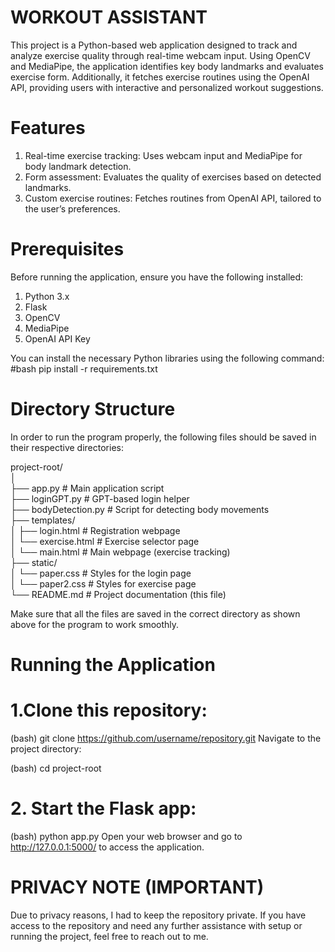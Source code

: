 # WORKOUT ASSISTANT

This project is a Python-based web application designed to track and analyze exercise quality through real-time webcam input. Using OpenCV and MediaPipe, the application identifies key body landmarks and evaluates exercise form. Additionally, it fetches exercise routines using the OpenAI API, providing users with interactive and personalized workout suggestions.

# Features
1. Real-time exercise tracking: Uses webcam input and MediaPipe for body landmark detection.
2. Form assessment: Evaluates the quality of exercises based on detected landmarks.
3. Custom exercise routines: Fetches routines from OpenAI API, tailored to the user’s preferences.

# Prerequisites
Before running the application, ensure you have the following installed:
1. Python 3.x
2. Flask
3. OpenCV
4. MediaPipe
5. OpenAI API Key

You can install the necessary Python libraries using the following command:
#bash
pip install -r requirements.txt

# Directory Structure
In order to run the program properly, the following files should be saved in their respective directories:

project-root/<br>
│<br>
├── app\.py                # Main application script<br>
├── loginGPT.py                 # GPT-based login helper<br>
├── bodyDetection.py            # Script for detecting body movements<br>
├── templates/<br>
│   ├── login.html              # Registration webpage<br>
│   └── exercise.html           # Exercise selector page<br>
│   └── main.html               # Main webpage (exercise tracking)<br>
├── static/<br>
│   └── paper.css           # Styles for the login page<br>
│   └── paper2.css          # Styles for exercise page<br>
└── README.md                   # Project documentation (this file)<br>

Make sure that all the files are saved in the correct directory as shown above for the program to work smoothly.

# Running the Application

# 1.Clone this repository:
(bash)
git clone https://github.com/username/repository.git
Navigate to the project directory:

(bash)
cd project-root

# 2. Start the Flask app:
(bash)
python app.py
Open your web browser and go to http://127.0.0.1:5000/ to access the application.

# PRIVACY NOTE (IMPORTANT)
Due to privacy reasons, I had to keep the repository private. If you have access to the repository and need any further assistance with setup or running the project, feel free to reach out to me.
